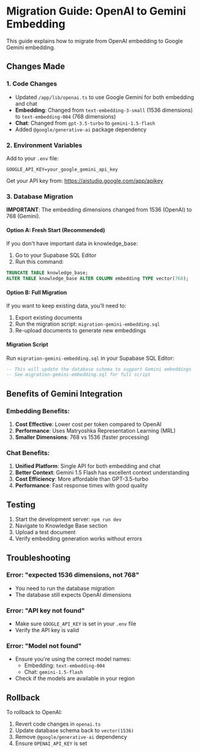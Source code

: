 # Migration Guide: OpenAI to Gemini Embedding

This guide explains how to migrate from OpenAI embedding to Google Gemini embedding.

## Changes Made

### 1. Code Changes
- Updated `/app/lib/openai.ts` to use Google Gemini for both embedding and chat
- **Embedding**: Changed from `text-embedding-3-small` (1536 dimensions) to `text-embedding-004` (768 dimensions)
- **Chat**: Changed from `gpt-3.5-turbo` to `gemini-1.5-flash`
- Added `@google/generative-ai` package dependency

### 2. Environment Variables
Add to your `.env` file:
```
GOOGLE_API_KEY=your_google_gemini_api_key
```

Get your API key from: https://aistudio.google.com/app/apikey

### 3. Database Migration

**IMPORTANT**: The embedding dimensions changed from 1536 (OpenAI) to 768 (Gemini).

#### Option A: Fresh Start (Recommended)
If you don't have important data in knowledge_base:

1. Go to your Supabase SQL Editor
2. Run this command:
```sql
TRUNCATE TABLE knowledge_base;
ALTER TABLE knowledge_base ALTER COLUMN embedding TYPE vector(768);
```

#### Option B: Full Migration
If you want to keep existing data, you'll need to:

1. Export existing documents
2. Run the migration script: `migration-gemini-embedding.sql`
3. Re-upload documents to generate new embeddings

#### Migration Script
Run `migration-gemini-embedding.sql` in your Supabase SQL Editor:

```sql
-- This will update the database schema to support Gemini embeddings
-- See migration-gemini-embedding.sql for full script
```

## Benefits of Gemini Integration

### Embedding Benefits:
1. **Cost Effective**: Lower cost per token compared to OpenAI
2. **Performance**: Uses Matryoshka Representation Learning (MRL)
3. **Smaller Dimensions**: 768 vs 1536 (faster processing)

### Chat Benefits:
1. **Unified Platform**: Single API for both embedding and chat
2. **Better Context**: Gemini 1.5 Flash has excellent context understanding
3. **Cost Efficiency**: More affordable than GPT-3.5-turbo
4. **Performance**: Fast response times with good quality

## Testing

1. Start the development server: `npm run dev`
2. Navigate to Knowledge Base section
3. Upload a test document
4. Verify embedding generation works without errors

## Troubleshooting

### Error: "expected 1536 dimensions, not 768"
- You need to run the database migration
- The database still expects OpenAI dimensions

### Error: "API key not found"
- Make sure `GOOGLE_API_KEY` is set in your `.env` file
- Verify the API key is valid

### Error: "Model not found"
- Ensure you're using the correct model names:
  - Embedding: `text-embedding-004`
  - Chat: `gemini-1.5-flash`
- Check if the models are available in your region

## Rollback

To rollback to OpenAI:

1. Revert code changes in `openai.ts`
2. Update database schema back to `vector(1536)`
3. Remove `@google/generative-ai` dependency
4. Ensure `OPENAI_API_KEY` is set